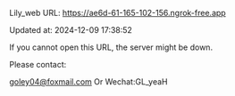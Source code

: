 Lily_web URL: https://ae6d-61-165-102-156.ngrok-free.app

Updated at: 2024-12-09 17:38:52

If you cannot open this URL, the server might be down.

Please contact: 

goley04@foxmail.com Or Wechat:GL_yeaH